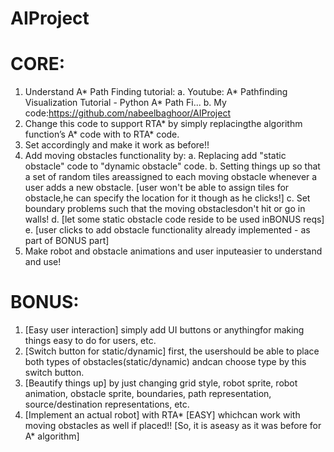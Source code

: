 # AIProject
# CORE:

1. Understand A* Path Finding tutorial:
    a. Youtube:
       A* Pathfinding Visualization Tutorial - Python A* Path Fi...
    b. My code:https://github.com/nabeelbaghoor/AIProject
2. Change this code to support RTA* by simply replacingthe
    algorithm function’s A* code with to RTA* code.
3. Set accordingly and make it work as before!!
4. Add moving obstacles functionality by:
    a. Replacing add "static obstacle" code to "dynamic obstacle"
       code.
    b. Setting things up so that a set of random tiles areassigned to
       each moving obstacle whenever a user adds a new obstacle.
       [user won't be able to assign tiles for obstacle,he can specify
       the location for it though as he clicks!]
    c. Set boundary problems such that the moving obstaclesdon't
       hit or go in walls!
    d. [let some static obstacle code reside to be used inBONUS
       reqs]
    e. [user clicks to add obstacle functionality already
       implemented - as part of BONUS part]
5. Make robot and obstacle animations and user inputeasier to
    understand and use!


# BONUS:

1. [Easy user interaction] simply add UI buttons or anythingfor
    making things easy to do for users, etc.
2. [Switch button for static/dynamic] first, the usershould be able to
    place both types of obstacles(static/dynamic) andcan choose type
    by this switch button.
3. [Beautify things up] by just changing grid style, robot sprite, robot
    animation, obstacle sprite, boundaries, path representation,
    source/destination representations, etc.
4. [Implement an actual robot] with RTA* [EASY] whichcan work with
    moving obstacles as well if placed!! [So, it is aseasy as it was before for
    A* algorithm]


